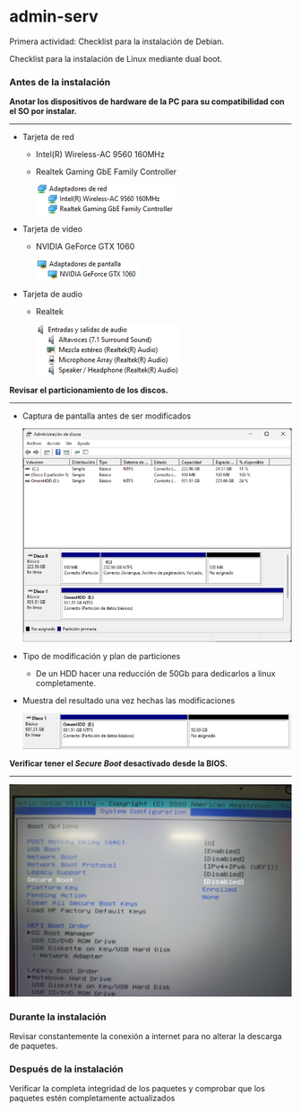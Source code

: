 # admin-serv

Primera actividad: Checklist para la instalación de Debian.


Checklist para la instalación de Linux mediante dual boot.

### Antes de la instalación

**Anotar los dispositivos de hardware de la PC para su compatibilidad con el SO por instalar.**

---

- Tarjeta de red
    - Intel(R) Wireless-AC 9560 160MHz
    - Realtek Gaming GbE Family Controller
        
        ![Adaptadores-red](adapt-red.png)
        
- Tarjeta de video
    - NVIDIA GeForce GTX 1060
        
        ![GPU](tarjeta-vid.png)
        
- Tarjeta de audio
    - Realtek
        
        ![Audio](tarjeta-audio.png)
        

**Revisar el particionamiento de los discos.**

---

- Captura de pantalla antes de ser modificados
    
    ![Part1](particionado-msft.png)
    
- Tipo de modificación y plan de particiones
    - De un HDD hacer una reducción de 50Gb para dedicarlos a linux completamente.
- Muestra del resultado una vez hechas las modificaciones
    
    ![Part2](particionado-msft-2.png)
    

**Verificar tener el *Secure Boot* desactivado desde la BIOS.**

---

![Secure-Boot](secure-boot.jpg)

### Durante la instalación

Revisar constantemente la conexión a internet para no alterar la descarga de paquetes.

### Después de la instalación

Verificar la completa integridad de los paquetes y comprobar que los paquetes estén completamente actualizados
